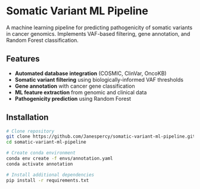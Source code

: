 # Somatic Variant ML Pipeline

A machine learning pipeline for predicting pathogenicity of somatic variants in cancer genomics. Implements VAF-based filtering, gene annotation, and Random Forest classification.

## Features

- **Automated database integration** (COSMIC, ClinVar, OncoKB)
- **Somatic variant filtering** using biologically-informed VAF thresholds
- **Gene annotation** with cancer gene classification
- **ML feature extraction** from genomic and clinical data
- **Pathogenicity prediction** using Random Forest

## Installation

```bash
# Clone repository
git clone https://github.com/Janespercy/somatic-variant-ml-pipeline.git
cd somatic-variant-ml-pipeline

# Create conda environment
conda env create -f envs/annotation.yaml
conda activate annotation

# Install additional dependencies
pip install -r requirements.txt
